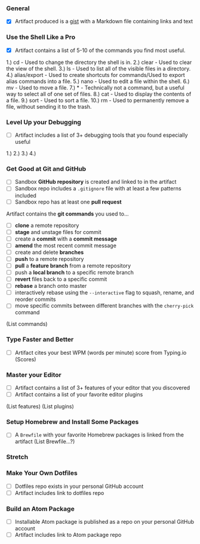 ### General

- [X] Artifact produced is a [gist](https://gist.github.com/) with a Markdown file containing links and text

### Use the Shell Like a Pro

- [X] Artifact contains a list of 5-10 of the commands you find most useful.

1.) cd - Used to change the directory the shell is in.
2.) clear - Used to clear the view of the shell.
3.) ls - Used to list all of the visible files in a directory.
4.) alias/export - Used to create shortcuts for commands/Used to export alias commands into a file.
5.) nano - Used to edit a file within the shell.
6.) mv - Used to move a file.
7.) * - Technically not a command, but a useful way to select all of one set of files.
8.) cat - Used to display the contents of a file.
9.) sort - Used to sort a file.
10.) rm - Used to permanently remove a file, without sending it to the trash.

### Level Up your Debugging

- [ ] Artifact includes a list of 3+ debugging tools that you found especially useful

1.)
2.)
3.)
4.)

### Get Good at Git and GitHub

- [ ] Sandbox **GitHub repository** is created and linked to in the artifact
- [ ] Sandbox repo includes a `.gitignore` file with at least a few patterns included
- [ ] Sandbox repo has at least one **pull request**

Artifact contains the **git commands** you used to...
- [ ] **clone** a remote repository
- [ ] **stage** and unstage files for commit
- [ ] create a **commit** with a **commit message**
- [ ] **amend** the most recent commit message
- [ ] create and delete **branches**
- [ ] **push** to a remote repository
- [ ] **pull** a **feature branch** from a remote repository
- [ ] push a **local branch** to a specific remote branch
- [ ] **revert** files back to a specific commit
- [ ] **rebase** a branch onto master
- [ ] interactively rebase using the `--interactive` flag to squash, rename, and reorder commits
- [ ] move specific commits between different branches with the `cherry-pick` command

(List commands)

### Type Faster and Better

- [ ] Artifact cites your best WPM (words per minute) score from Typing.io
(Scores)

### Master your Editor

- [ ] Artifact contains a list of 3+ features of your editor that you discovered
- [ ] Artifact contains a list of your favorite editor plugins

(List features)
(List plugins)

### Setup Homebrew and Install Some Packages

- [ ] A `Brewfile` with your favorite Homebrew packages is linked from the artifact
(List Brewfile...?)

### Stretch

### Make Your Own Dotfiles

- [ ] Dotfiles repo exists in your personal GitHub account
- [ ] Artifact includes link to dotfiles repo

### Build an Atom Package

- [ ] Installable Atom package is published as a repo on your personal GitHub account
- [ ] Artifact includes link to Atom package repo
